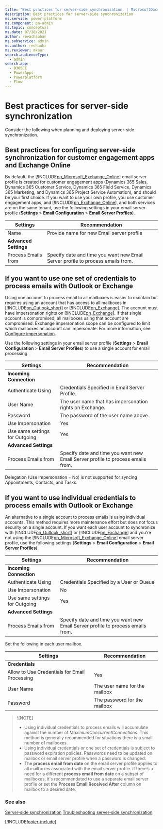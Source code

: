 ```yaml
---
title: "Best practices for server-side synchronization  | MicrosoftDocs"
description: Best practices for server-side synchronization
ms.service: power-platform
ms.component: pa-admin
ms.topic: conceptual
ms.date: 07/28/2021
author: revachauhan
ms.subservice: admin
ms.author: rechauha
ms.reviewer: mkaur
search.audienceType: 
  - admin
search.app:
  - D365CE
  - PowerApps
  - Powerplatform
  - Flow
---
```

# Best practices for server-side synchronization 

Consider the following when planning and deploying server-side synchronization.  
  
## Best practices for configuring server-side synchronization for customer engagement apps and Exchange Online  

 By default, the [!INCLUDE[pn_Microsoft_Exchange_Online](../includes/pn-microsoft-exchange-online.md)] email server profile is created for customer engagement apps (Dynamics 365 Sales, Dynamics 365 Customer Service, Dynamics 365 Field Service, Dynamics 365 Marketing, and Dynamics 365 Project Service Automation), and should be your first choice. If you want to use your own profile, you use customer engagement apps, and [!INCLUDE[pn_Exchange_Online](../includes/pn-exchange-online.md)], and both services are on the same tenant, use the following settings in your email server profile (**Settings** > **Email Configuration** > **Email Server Profiles**).  
  
|Settings|Recommendation|  
|--------------|--------------------|  
|Name|Provide name for new Email server profile |  
|**Advanced Settings** ||  
|Process Emails from|Specify date and time you want new Email Server profile to process emails from. |  
 
  
<a name="BKMK_OneAccount"></a>   
## If you want to use one set of credentials to process emails with Outlook or Exchange  
 Using one account to process email to all mailboxes is easier to maintain but requires using an account that has access to all mailboxes in [!INCLUDE[pn_Outlook_short](../includes/pn-outlook-short.md)] or [!INCLUDE[pn_Exchange](../includes/pn-exchange.md)]. The account must have impersonation rights on [!INCLUDE[pn_Exchange](../includes/pn-exchange.md)]. If that single account is compromised, all mailboxes using that account are compromised. Exchange impersonation scope can be configured to limit which mailboxes an account can impersonate. For more information, see [Configure impersonation](/exchange/client-developer/exchange-web-services/how-to-configure-impersonation).
 
 Use the following settings in your email server profile (**Settings** > **Email Configuration** > **Email Server Profiles**) to use a single account for email processing.  
  
|Settings|Recommendation|  
|--------------|--------------------|  
|**Incoming Connection**||  
|Authenticate Using|Credentials Specified in Email Server Profile.|  
|User Name|The user name that has impersonation rights on Exchange.|  
|Password|The password of the user name above.|  
|Use Impersonation|Yes|  
|Use same settings for Outgoing|Yes|  
|**Advanced Settings**||  
| Process Emails from | Specify date and time you want new Email Server profile to process emails from.|  

Delegation (Use Impersonation = No) is not supported for syncing Appointments, Contacts, and Tasks.  
  
<a name="BKMK_EachUser"></a>   
## If you want to use individual credentials to process emails with Outlook or Exchange  
 An alternative to a single account to process emails is using individual accounts. This method requires more maintenance effort but does not focus security on a single account. If you want each user account to synchronize with [!INCLUDE[pn_Outlook_short](../includes/pn-outlook-short.md)] or [!INCLUDE[pn_Exchange](../includes/pn-exchange.md)] and you're not using the [!INCLUDE[pn_Microsoft_Exchange_Online](../includes/pn-microsoft-exchange-online.md)] email server profile, use the following settings (**Settings** > **Email Configuration** > **Email Server Profiles**).  
  
|Settings|Recommendation|  
|--------------|--------------------|  
|**Incoming Connection**||  
|Authenticate Using|Credentials Specified by a User or Queue|  
|Use Impersonation|No|  
|Use same settings for Outgoing|Yes|  
|**Advanced Settings**||  
|Process Emails from|Specify date and time you want new Email Server profile to process emails from. |  

 Set the following in each user mailbox.  
  
|Settings|Recommendation|  
|--------------|--------------------|  
|**Credentials**||  
|Allow to Use Credentials for Email Processing|Yes|  
|User Name|The user name for the mailbox|  
|Password|The password for the mailbox|  

> ![NOTE]
> - Using individual credentials to process emails will accumulate against the number of *MaximumConcurrentConnections*. This method is generally recommended for situations there is a small number of mailboxes. 
> - Using individual credentials or one set of credentials is subject to password expiration policies. Passwords need to be updated on mailbox or email server profile when a password is changed.
> - The **process email from date** on the email server profile applies to all mailboxes associated with the email server profile. If there’s a need for a different **process email from date** on a subset of mailboxes, it's recommendated to use a separate email server profile or set the **Process Email Received After** column on mailbox to a desired date. 
  
### See also  
[Server-side synchronization](../admin/server-side-synchronization.md) 
[Troubleshooting server-side synchronization](../admin/troubleshooting-monitoring-server-side-synchronization.md)   


[!INCLUDE[footer-include](../includes/footer-banner.md)]
